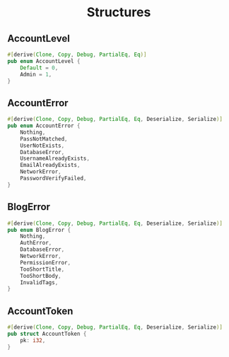 <div align="center">
    <h1>
        Structures
    </h1>
</div>

## AccountLevel

```Rust
#[derive(Clone, Copy, Debug, PartialEq, Eq)]
pub enum AccountLevel {
    Default = 0,
    Admin = 1,
}
```

## AccountError

```Rust
#[derive(Clone, Copy, Debug, PartialEq, Eq, Deserialize, Serialize)]
pub enum AccountError {
    Nothing,
    PassNotMatched,
    UserNotExists,
    DatabaseError,
    UsernameAlreadyExists,
    EmailAlreadyExists,
    NetworkError,
    PasswordVerifyFailed,
}
```

## BlogError

```Rust
#[derive(Clone, Copy, Debug, PartialEq, Eq, Deserialize, Serialize)]
pub enum BlogError {
    Nothing,
    AuthError,
    DatabaseError,
    NetworkError,
    PermissionError,
    TooShortTitle,
    TooShortBody,
    InvalidTags,
}
```

## AccountToken

```Rust
#[derive(Clone, Copy, Debug, PartialEq, Eq, Deserialize, Serialize)]
pub struct AccountToken {
    pk: i32,
}
```